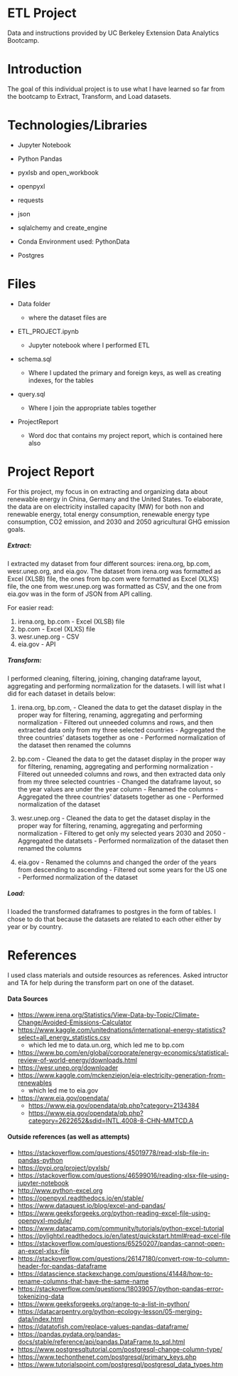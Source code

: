 # ETL Project

Data and instructions provided by UC Berkeley Extension Data Analytics Bootcamp.

# Introduction 

The goal of this individual project is to use what I have learned so far from the bootcamp to Extract, Transform, and Load datasets.

# Technologies/Libraries

- Jupyter Notebook

- Python Pandas

- pyxlsb and open_workbook

- openpyxl

- requests

- json

- sqlalchemy and create_engine

- Conda Environment used: PythonData

- Postgres

# Files

- Data folder
    - where the dataset files are

- ETL_PROJECT.ipynb
    - Jupyter notebook where I performed ETL
    
- schema.sql
    - Where I updated the primary and foreign keys, as well as creating indexes, for the tables

- query.sql
    - Where I join the appropriate tables together

- ProjectReport
    - Word doc that contains my project report, which is contained here also

# Project Report

For this project, my focus in on extracting and organizing data about renewable energy in China, Germany and the United States. To elaborate, the data are on electricity installed capacity (MW) for both non and renewable energy, total energy consumption, renewable energy type consumption, CO2 emission, and 2030 and 2050 agricultural GHG emission goals.

##### Extract:
I extracted my dataset from four different sources: irena.org, bp.com, wesr.unep.org, and eia.gov. The dataset from irena.org was formatted as Excel (XLSB) file, the ones from bp.com were formatted as Excel (XLXS) file, the one from wesr.unep.org was formatted as CSV, and the one from eia.gov was in the form of JSON from API calling.

For easier read:
1.    irena.org, bp.com
    - Excel (XLSB) file
2.    bp.com
    - Excel (XLXS) file
3.    wesr.unep.org
    - CSV
4.    eia.gov
    - API

##### Transform: 
I performed cleaning, filtering, joining, changing dataframe layout, aggregating and performing normalization for the datasets. I will list what I did for each dataset in details below:

1.    irena.org, bp.com,
    - Cleaned the data to get the dataset display in the proper way for filtering, renaming, aggregating and performing normalization
    - Filtered out unneeded columns and rows, and then extracted data only from my three selected countries
    - Aggregated the three countries’ datasets together as one
    - Performed normalization of the dataset then renamed the columns
    
2.    bp.com
    - Cleaned the data to get the dataset display in the proper way for filtering, renaming, aggregating and performing normalization
    - Filtered out unneeded columns and rows, and then extracted data only from my three selected countries
    - Changed the dataframe layout, so the year values are under the year column
    - Renamed the columns
    - Aggregated the three countries’ datasets together as one
    - Performed normalization of the dataset 
    
3.    wesr.unep.org
    - Cleaned the data to get the dataset display in the proper way for filtering, renaming, aggregating and performing normalization
    - Filtered to get only my selected years 2030 and 2050
    - Aggregated the datatsets
    - Performed normalization of the dataset then renamed the columns
    
4.    eia.gov
    - Renamed the columns and changed the order of the years from descending to ascending
    - Filtered out some years for the US one
    - Performed normalization of the dataset 

##### Load: 

I loaded the transformed dataframes to postgres in the form of tables. I chose to do that because the datasets are related to each other either by year or by country.

# References

I used class materials and outside resources as references. Asked intructor and TA for help during the transform part on one of the dataset.

#### Data Sources

- https://www.irena.org/Statistics/View-Data-by-Topic/Climate-Change/Avoided-Emissions-Calculator
- https://www.kaggle.com/unitednations/international-energy-statistics?select=all_energy_statistics.csv
    - which led me to data.un.org, which led me to bp.com
- https://www.bp.com/en/global/corporate/energy-economics/statistical-review-of-world-energy/downloads.html
- https://wesr.unep.org/downloader
- https://www.kaggle.com/mckenziejon/eia-electricity-generation-from-renewables
    - which led me to eia.gov
- https://www.eia.gov/opendata/
    - https://www.eia.gov/opendata/qb.php?category=2134384
    -  https://www.eia.gov/opendata/qb.php?category=2622652&sdid=INTL.4008-8-CHN-MMTCD.A

#### Outside references (as well as attempts)

- https://stackoverflow.com/questions/45019778/read-xlsb-file-in-pandas-python
- https://pypi.org/project/pyxlsb/
- https://stackoverflow.com/questions/46599016/reading-xlsx-file-using-jupyter-notebook
- http://www.python-excel.org
- https://openpyxl.readthedocs.io/en/stable/
- https://www.dataquest.io/blog/excel-and-pandas/
- https://www.geeksforgeeks.org/python-reading-excel-file-using-openpyxl-module/
- https://www.datacamp.com/community/tutorials/python-excel-tutorial
- https://pylightxl.readthedocs.io/en/latest/quickstart.html#read-excel-file
- https://stackoverflow.com/questions/65250207/pandas-cannot-open-an-excel-xlsx-file
- https://stackoverflow.com/questions/26147180/convert-row-to-column-header-for-pandas-dataframe
- https://datascience.stackexchange.com/questions/41448/how-to-rename-columns-that-have-the-same-name
- https://stackoverflow.com/questions/18039057/python-pandas-error-tokenizing-data
- https://www.geeksforgeeks.org/range-to-a-list-in-python/
- https://datacarpentry.org/python-ecology-lesson/05-merging-data/index.html
- https://datatofish.com/replace-values-pandas-dataframe/
- https://pandas.pydata.org/pandas-docs/stable/reference/api/pandas.DataFrame.to_sql.html
- https://www.postgresqltutorial.com/postgresql-change-column-type/
- https://www.techonthenet.com/postgresql/primary_keys.php
- https://www.tutorialspoint.com/postgresql/postgresql_data_types.htm
